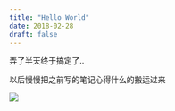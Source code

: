 ```yaml
---
title: "Hello World"
date: 2018-02-28
draft: false
---
```


弄了半天终于搞定了..

以后慢慢把之前写的笔记心得什么的搬运过来

![](/img/post/hello-world/background.jpg)
